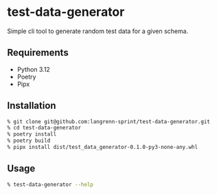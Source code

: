 # test-data-generator

Simple cli tool to generate random test data for a given schema.

## Requirements

- Python 3.12
- Poetry
- Pipx

## Installation

```bash
% git clone git@github.com:langrenn-sprint/test-data-generator.git
% cd test-data-generator
% poetry install
% poetry build
% pipx install dist/test_data_generator-0.1.0-py3-none-any.whl
```

## Usage

```bash
% test-data-generator --help
```
